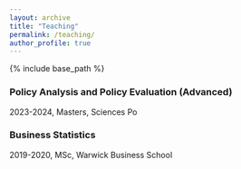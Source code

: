 ```yaml
---
layout: archive
title: "Teaching"
permalink: /teaching/
author_profile: true
---
```


{% include base_path %}

### Policy Analysis and Policy Evaluation (Advanced)

2023-2024, Masters, Sciences Po

### Business Statistics

2019-2020, MSc, Warwick Business School

